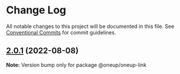 # Change Log

All notable changes to this project will be documented in this file.
See [Conventional Commits](https://conventionalcommits.org) for commit guidelines.

## [2.0.1](https://github.com/leonplata/oneup-ui/compare/@oneup/oneup-link@2.0.0...@oneup/oneup-link@2.0.1) (2022-08-08)

**Note:** Version bump only for package @oneup/oneup-link
